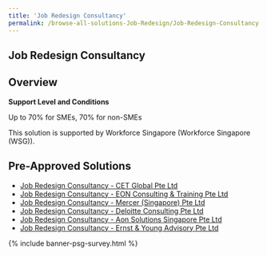 ```yaml
---
title: 'Job Redesign Consultancy'
permalink: /browse-all-solutions-Job-Redesign/Job-Redesign-Consultancy
---
```


## Job Redesign Consultancy
## Overview

**Support Level and Conditions**

Up to 70% for SMEs, 70% for non-SMEs

This solution is supported by Workforce Singapore (Workforce Singapore (WSG)).

## Pre-Approved Solutions

- <a href='/productivity-solutions-grant/solutionrepo/solution1730' target='_blank'>Job Redesign Consultancy - CET Global Pte Ltd </a><br>
- <a href='/productivity-solutions-grant/solutionrepo/solution1731' target='_blank'>Job Redesign Consultancy - EON Consulting & Training Pte Ltd</a><br>
- <a href='/productivity-solutions-grant/solutionrepo/solution1829' target='_blank'>Job Redesign Consultancy - Mercer (Singapore) Pte Ltd</a><br>
- <a href='/productivity-solutions-grant/solutionrepo/solution1830' target='_blank'>Job Redesign Consultancy - Deloitte Consulting Pte Ltd</a><br>
- <a href='/productivity-solutions-grant/solutionrepo/solution1831' target='_blank'>Job Redesign Consultancy - Aon Solutions Singapore Pte Ltd</a><br>
- <a href='/productivity-solutions-grant/solutionrepo/solution1832' target='_blank'>Job Redesign Consultancy - Ernst & Young Advisory Pte Ltd</a><br>

{% include banner-psg-survey.html %}

